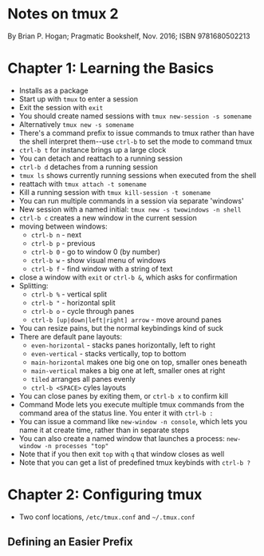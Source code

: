 # Notes on tmux 2

By Brian P. Hogan; Pragmatic Bookshelf, Nov. 2016; ISBN 9781680502213

# Chapter 1: Learning the Basics

* Installs as a package
* Start up with `tmux` to enter a session
* Exit the session with `exit`
* You should create named sessions with `tmux new-session -s somename`
* Alternatively `tmux new -s somename`
* There's a command prefix to issue commands to tmux rather than have the shell interpret them--use `ctrl-b` to set the mode to command tmux
* `ctrl-b t` for instance brings up a large clock
* You can detach and reattach to a running session
* `ctrl-b d` detaches from a running session
* `tmux ls` shows currently running sessions when executed from the shell
* reattach with `tmux attach -t somename`
* Kill a running session with `tmux kill-session -t somename`
* You can run multiple commands in a session via separate 'windows'
* New session with a named initial: `tmux new -s twowindows -n shell`
* `ctrl-b c` creates a new window in the current session
* moving between windows:
    * `ctrl-b n` - next
    * `ctrl-b p` - previous
    * `ctrl-b 0` - go to window 0 (by number)
    * `ctrl-b w` - show visual menu of windows
    * `ctrl-b f` - find window with a string of text
* close a window with `exit` or `ctrl-b &`, which asks for confirmation
* Splitting:
    * `ctrl-b %` - vertical split
    * `ctrl-b "` - horizontal split
    * `ctrl-b o` - cycle through panes
    * `ctrl-b [up|down|left|right] arrow` - move around panes
* You can resize pains, but the normal keybindings kind of suck
* There are default pane layouts:
    * `even-horizontal` - stacks panes horizontally, left to right
    * `even-vertical` - stacks vertically, top to bottom
    * `main-horizontal` makes one big one on top, smaller ones beneath
    * `main-vertical` makes a big one at left, smaller ones at right
    * `tiled` arranges all panes evenly
    * `ctrl-b <SPACE>` cyles layouts
* You can close panes by exiting them, or `ctrl-b x` to confirm kill
* Command Mode lets you execute multiple tmux commands from the command area of the status line. You enter it with `ctrl-b :`
* You can issue a command like `new-window -n console`, which lets you name it at create time, rather than in separate steps
* You can also create a named window that launches a process: `new-window -n processes "top"`
* Note that if you then exit `top` with `q` that window closes as well
* Note that you can get a list of predefined tmux keybinds with `ctrl-b ?`

# Chapter 2: Configuring tmux

* Two conf locations, `/etc/tmux.conf` and `~/.tmux.conf`

## Defining an Easier Prefix



